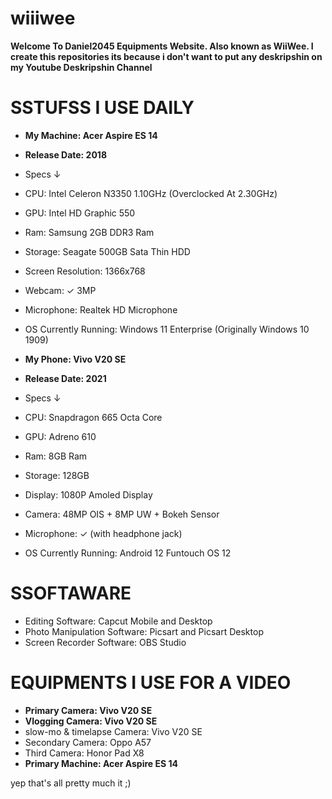 # wiiiwee
**Welcome To Daniel2045 Equipments Website. Also known as WiiWee. I create this repositories its because i don't want to put any deskripshin on my Youtube Deskripshin Channel**

# SSTUFSS I USE DAILY
+ **My Machine: Acer Aspire ES 14**
+ **Release Date: 2018**
+ Specs ↓
+ CPU: Intel Celeron N3350 1.10GHz (Overclocked At 2.30GHz)
+ GPU: Intel HD Graphic 550
+ Ram: Samsung 2GB DDR3 Ram
+ Storage: Seagate 500GB Sata Thin HDD
+ Screen Resolution: 1366x768
+ Webcam: ✓ 3MP
+ Microphone: Realtek HD Microphone 
+ OS Currently Running: Windows 11 Enterprise (Originally Windows 10 1909)






+ **My Phone: Vivo V20 SE**
+ **Release Date: 2021**
+ Specs ↓
+ CPU: Snapdragon 665 Octa Core
+ GPU: Adreno 610
+ Ram: 8GB Ram
+ Storage: 128GB
+ Display: 1080P Amoled Display
+ Camera: 48MP OIS + 8MP UW + Bokeh Sensor
+ Microphone: ✓ (with headphone jack)
+ OS Currently Running: Android 12 Funtouch OS 12

# SSOFTAWARE

+ Editing Software: Capcut Mobile and Desktop
+ Photo Manipulation Software: Picsart and Picsart Desktop
+ Screen Recorder Software: OBS Studio

# EQUIPMENTS I USE FOR A VIDEO

+ **Primary Camera: Vivo V20 SE**
+ **Vlogging Camera: Vivo V20 SE**
+ slow-mo & timelapse Camera: Vivo V20 SE
+ Secondary Camera: Oppo A57
+ Third Camera: Honor Pad X8
+ **Primary Machine: Acer Aspire ES 14**








yep that's all pretty much it ;)
